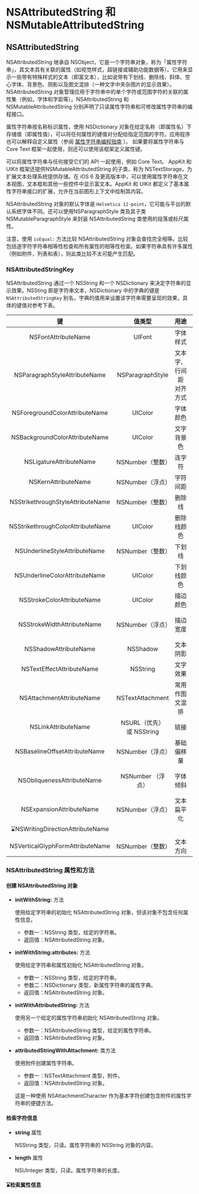 # NSAttributedString 和 NSMutableAttributedString

## NSAttributedString

NSAttributedString 继承自 NSObject，它是一个字符串对象，称为「属性字符串」，其文本具有关联的属性（如视觉样式，超链接或辅助功能数据等）。它用来显示一些带有特殊样式的文本（即富文本），比如说带有下划线、删除线、斜体、空心字体、背景色、阴影以及图文混排（一种文字中夹杂图片的显示效果）。NSAttributedString 对象管理应用于字符串中的单个字符或范围字符的关联的属性集（例如，字体和字距等）。NSAttributedString 和 NSMutableAttributedString 分别声明了只读属性字符串和可修改属性字符串的编程接口。

属性字符串按名称标识属性，使用 NSDictionary 对象在给定名称（即属性名）下存储值（即属性值），可以将任何属性的键值对分配给指定范围的字符。应用程序也可以解释自定义属性（参阅 [属性字符串编程指南](https://developer.apple.com/library/archive/documentation/Cocoa/Conceptual/AttributedStrings/AttributedStrings.html#//apple_ref/doc/uid/10000036i) ）。 如果要将属性字符串与 Core Text 框架一起使用，则还可以使用该框架定义属性键。

可以将属性字符串与任何接受它们的 API 一起使用，例如 Core Text。 AppKit 和 UIKit 框架还提供NSMutableAttributedString 的子类，称为 NSTextStorage，为扩展文本处理系统提供存储。在 iOS 6 及更高版本中，可以使用属性字符串在文本视图，文本框和其他一些控件中显示富文本。AppKit 和 UIKit 都定义了基本属性字符串接口的扩展，允许在当前图形上下文中绘制其内容。

NSAttributedString 对象的默认字体是 `Helvetica 12-point`，它可能与平台的默认系统字体不同。还可以使用NSParagraphStyle 类及其子类 NSMutableParagraphStyle 来封装 NSAttributedString 类使用的段落或标尺属性。

注意，使用 `isEqual:` 方法比较 NSAttributedString 对象会查找完全相等。比较包括逐字符字符串相等性检查和所有属性的相等性检查。如果字符串具有许多属性（例如附件，列表和表），则此类比较不太可能产生匹配。

### NSAttributedStringKey

NSAttributedString 通过一个 NSString 和一个 NSDictionary 来决定字符串的显示效果。NSSting 即是字符串文本，NSDictionary 中的字典的键是 `NSAttributedStringKey` 别名，字典的值用来设置该字符串需要呈现的效果，具体的键值对参考下表。

| 键 | 值类型 | 用途 | 说明 |
| :-: | :-: | :-: | :-: |
| NSFontAttributeName | UIFont | 字体样式 | 默认：Helvetica(Neue) 12pt |
| NSParagraphStyleAttributeName | NSParagraphStyle | 文本字、行间距<br>对齐方式 | 默认：defaultParagraphStyle |
| NSForegroundColorAttributeName | UIColor | 字体颜色 | 默认：blackColor |
| NSBackgroundColorAttributeName | UIColor | 文字背景色 | 默认：nil (无背景色) |
| NSLigatureAttributeName |	NSNumber（整数） | 连字符 | 0 表示没有连字符<br>1 是默认的连字符 |
| NSKernAttributeName | NSNumber（浮点） | 字符间距 | 默认：0（禁用字符间距调整）|
| NSStrikethroughStyleAttributeName | NSNumber（整数） | 删除线 | 默认：0（无删除线）|
| NSStrikethroughColorAttributeName | UIColor | 删除线颜色 | 默认：nil（和字体颜色相同）|
| NSUnderlineStyleAttributeName | NSNumber（整数）| 下划线 | 默认：0（无下划线）|
| NSUnderlineColorAttributeName | UIColor | 下划线颜色 | 默认：nil（和字体颜色相同）|
| NSStrokeColorAttributeName | UIColor | 描边颜色 | 默认：nil（和字体颜色相同）|
| NSStrokeWidthAttributeName | NSNumber（浮点） | 描边宽度 | 正值空心描边<br>负值实心描边<br>默认：0（不描边）|
| NSShadowAttributeName | NSShadow | 文本阴影 | 默认：nil（没有阴影）|
| NSTextEffectAttributeName | NSString | 文字效果 | 默认：nil（没有文字效果）|
| NSAttachmentAttributeName | NSTextAttachment | 常用作图文混排 | 默认：nil（没有附件）|
| NSLinkAttributeName | NSURL（优先）<br>或 NSString | 链接 | 默认：nil（没有链接）|
| NSBaselineOffsetAttributeName | NSNumber（浮点）| 基础偏移量 | 正值向上偏移<br>负值向下偏移<br>默认：0（不偏移）|
| NSObliquenessAttributeName | NSNumber （浮点）| 字体倾斜 | 正值向右倾斜<br>负值向左倾斜<br>默认：0（不倾斜）|
| NSExpansionAttributeName | NSNumber（浮点） | 文本扁平化 | 正值横向拉伸<br>负值横向压缩<br>默认：0（不拉伸）|
| ⌛️NSWritingDirectionAttributeName |||
| NSVerticalGlyphFormAttributeName | NSNumber（整数）| 文本方向 | iOS 中只能用水平文本|

### NSAttributedString 属性和方法

#### 创建 NSAttributedString 对象

- **initWithString:** 方法

    使用给定字符串的初始化 NSAttributedString 对象，但该对象不包含任何属性信息。
    
    - 参数一：NSString 类型，给定的字符串。
    - 返回值：NSAttributedString 对象。

- **initWithString:attributes:** 方法

    使用给定字符串和属性初始化 NSAttributedString 对象。
    
    - 参数一：NSString 类型，给定的字符串。
    - 参数二：NSDictionary 类型，新属性字符串的属性字典。
    - 返回值：NSAttributedString 对象。

- **initWithAttributedString:** 方法

    使用另一个给定的属性字符串初始化 NSAttributedString 对象。
    
    - 参数一：NSAttributedString 类型，给定的属性字符串。
    - 返回值：NSAttributedString 对象。

- **attributedStringWithAttachment:** 类方法

    使用附件创建属性字符串。
    
    - 参数一：NSTextAttachment 类型，附件。
    - 返回值：NSAttributedString 对象。

    这是一种使用 NSAttachmentCharacter 作为基本字符创建包含附件的属性字符串的便捷方法。
    
#### 检索字符信息

- **string** 属性

    NSString 类型，只读。属性字符串的 NSString 对象的内容。

- **length** 属性

    NSUInteger 类型，只读。属性字符串的长度。
    
#### ⌛️检索属性信息
